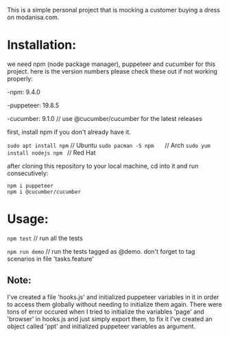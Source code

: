This is a simple personal project that is mocking a customer buying a dress on modanisa.com.

# Installation:

we need npm (node package manager), puppeteer and cucumber for this project. here is the version numbers please check these out if not working properly:

-npm: 9.4.0

-puppeteer: 19.8.5

-cucumber: 9.1.0 // use @cucumber/cucumber for the latest releases

first, install npm if you don't already have it.

`sudo apt install npm`               // Ubuntu
`sudo pacman -S npm   `             // Arch
`sudo yum install nodejs npm `  // Red Hat

after cloning this repository to your local machine, cd into it and run consecutively:

```
npm i puppeteer
npm i @cucumber/cucumber
```

# Usage:

`npm test`     // run all the tests

`npm run demo`     //  run the tests tagged as @demo. don't forget to tag scenarios in file 'tasks.feature'

## Note:

I've created a file 'hooks.js' and initialized puppeteer variables in it in order to access them globally without needing to initialize them again.
There were tons of error occured when I tried to initialize the variables 'page' and 'browser' in hooks.js and just simply export them, to fix it
I've created an object called 'ppt' and initialized puppeteer variables as argument.
